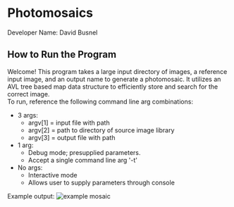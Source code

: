 # Photomosaics

Developer Name: David Busnel

## How to Run the Program

Welcome! This program takes a large input directory of images, a reference input image, and an output name to generate a photomosaic. It utilizes an AVL tree based map data structure to efficiently store and search for the correct image.\
To run, reference the following command line arg combinations:
 - 3 args:
   - argv[1] = input file with path
   - argv[2] = path to directory of source image library
   - argv[3] = output file with path
 - 1 arg:
   - Debug mode; presupplied parameters.
   - Accept a single command line arg '-t'
 - No args:
   - Interactive mode
   - Allows user to supply parameters through console
  
  Example output:
  ![example mosaic](https://ibb.co/GvvCgB1)

